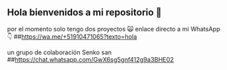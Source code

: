 ## Hola bienvenidos a mi repositorio 👋
por el momento solo tengo dos proyectos 🙀
enlace directo a mi WhatsApp 👇
##https://wa.me/+51910471065?texto=hola

un grupo de colaboración Senko san
##https://chat.whatsapp.com/GwX6sg5gnf412g9a3BHE02
<!--
**Llilmer-G-Shock/Llilmer-G-Shock** is a ✨ _special_ ✨ repository because its `README.md` (this file) appears on your GitHub profile.

Here are some ideas to get you started:

- 🔭 I’m currently working on ...
- 🌱 I’m currently learning ...
- 👯 I’m looking to collaborate on ...
- 🤔 I’m looking for help with ...
- 💬 Ask me about ...
- 📫 How to reach me: ...
- 😄 Pronouns: ...
- ⚡ Fun fact: ...
-->
